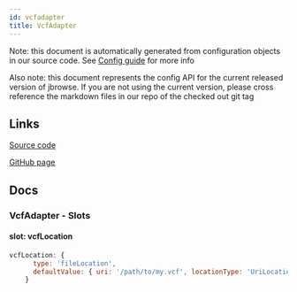 ```yaml
---
id: vcfadapter
title: VcfAdapter
---
```


Note: this document is automatically generated from configuration objects in our
source code. See [Config guide](/docs/config_guide) for more info

Also note: this document represents the config API for the current released
version of jbrowse. If you are not using the current version, please cross
reference the markdown files in our repo of the checked out git tag

## Links

[Source code](https://github.com/GMOD/jbrowse-components/blob/main/plugins/variants/src/VcfAdapter/configSchema.ts)

[GitHub page](https://github.com/GMOD/jbrowse-components/tree/main/website/docs/config/VcfAdapter.md)

## Docs

### VcfAdapter - Slots

#### slot: vcfLocation

```js
vcfLocation: {
      type: 'fileLocation',
      defaultValue: { uri: '/path/to/my.vcf', locationType: 'UriLocation' },
    }
```
